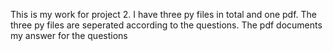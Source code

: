 This is my work for project 2. I have three py files in total and one pdf. The three py files are seperated according to the questions. The pdf documents my answer for the questions
